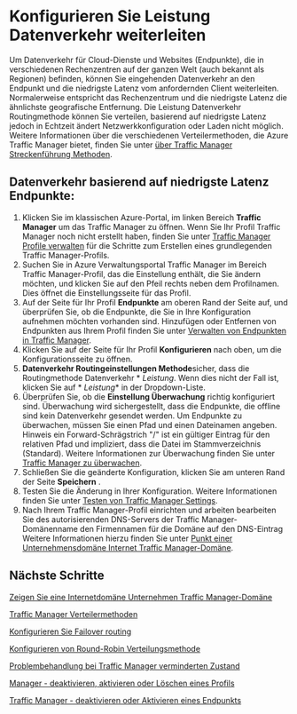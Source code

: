 <properties
   pageTitle="Leistung Datenverkehr Routingmethode konfigurieren | Microsoft Azure"
   description="Dieser Artikel hilft Ihnen die Leistung Datenverkehr Routingmethode in Traffic Manager konfigurieren"
   services="traffic-manager"
   documentationCenter=""
   authors="sdwheeler"
   manager="carmonm"
   editor="tysonn" />
<tags
   ms.service="traffic-manager"
   ms.devlang="na"
   ms.topic="article"
   ms.tgt_pltfrm="na"
   ms.workload="infrastructure-services"
   ms.date="10/18/2016"
   ms.author="sewhee" />
<!-- repub for nofollow -->

# <a name="configure-performance-traffic-routing-method"></a>Konfigurieren Sie Leistung Datenverkehr weiterleiten

Um Datenverkehr für Cloud-Dienste und Websites (Endpunkte), die in verschiedenen Rechenzentren auf der ganzen Welt (auch bekannt als Regionen) befinden, können Sie eingehenden Datenverkehr an den Endpunkt und die niedrigste Latenz vom anfordernden Client weiterleiten. Normalerweise entspricht das Rechenzentrum und die niedrigste Latenz die ähnlichste geografische Entfernung. Die Leistung Datenverkehr Routingmethode können Sie verteilen, basierend auf niedrigste Latenz jedoch in Echtzeit ändert Netzwerkkonfiguration oder Laden nicht möglich. Weitere Informationen über die verschiedenen Verteilermethoden, die Azure Traffic Manager bietet, finden Sie unter [über Traffic Manager Streckenführung Methoden](traffic-manager-routing-methods.md).

## <a name="route-traffic-based-on-lowest-latency-across-a-set-of-endpoints"></a>Datenverkehr basierend auf niedrigste Latenz Endpunkte:

1. Klicken Sie im klassischen Azure-Portal, im linken Bereich **Traffic Manager** um das Traffic Manager zu öffnen. Wenn Sie Ihr Profil Traffic Manager noch nicht erstellt haben, finden Sie unter [Traffic Manager Profile verwalten](traffic-manager-manage-profiles.md) für die Schritte zum Erstellen eines grundlegenden Traffic Manager-Profils.
2. Suchen Sie in Azure Verwaltungsportal Traffic Manager im Bereich Traffic Manager-Profil, das die Einstellung enthält, die Sie ändern möchten, und klicken Sie auf den Pfeil rechts neben dem Profilnamen. Dies öffnet die Einstellungsseite für das Profil.
3. Auf der Seite für Ihr Profil **Endpunkte** am oberen Rand der Seite auf, und überprüfen Sie, ob die Endpunkte, die Sie in Ihre Konfiguration aufnehmen möchten vorhanden sind. Hinzufügen oder Entfernen von Endpunkten aus Ihrem Profil finden Sie unter [Verwalten von Endpunkten in Traffic Manager](traffic-manager-endpoints.md).
4. Klicken Sie auf der Seite für Ihr Profil **Konfigurieren** nach oben, um die Konfigurationsseite zu öffnen.
5. **Datenverkehr Routingeinstellungen Methode**sicher, dass die Routingmethode Datenverkehr * *Leistung*. Wenn dies nicht der Fall ist, klicken Sie auf * *Leistung** in der Dropdown-Liste.
6. Überprüfen Sie, ob die **Einstellung Überwachung** richtig konfiguriert sind. Überwachung wird sichergestellt, dass die Endpunkte, die offline sind kein Datenverkehr gesendet werden. Um Endpunkte zu überwachen, müssen Sie einen Pfad und einen Dateinamen angeben. Hinweis ein Forward-Schrägstrich "/" ist ein gültiger Eintrag für den relativen Pfad und impliziert, dass die Datei im Stammverzeichnis (Standard). Weitere Informationen zur Überwachung finden Sie unter [Traffic Manager zu überwachen](traffic-manager-monitoring.md).
7. Schließen Sie die geänderte Konfiguration, klicken Sie am unteren Rand der Seite **Speichern** .
8. Testen Sie die Änderung in Ihrer Konfiguration. Weitere Informationen finden Sie unter [Testen von Traffic Manager Settings](traffic-manager-testing-settings.md).
9. Nach Ihrem Traffic Manager-Profil einrichten und arbeiten bearbeiten Sie des autorisierenden DNS-Servers der Traffic Manager-Domänenname den Firmennamen für die Domäne auf den DNS-Eintrag Weitere Informationen hierzu finden Sie unter [Punkt einer Unternehmensdomäne Internet Traffic Manager-Domäne](traffic-manager-point-internet-domain.md).

## <a name="next-steps"></a>Nächste Schritte


[Zeigen Sie eine Internetdomäne Unternehmen Traffic Manager-Domäne](traffic-manager-point-internet-domain.md)

[Traffic Manager Verteilermethoden](traffic-manager-routing-methods.md)

[Konfigurieren Sie Failover routing](traffic-manager-configure-failover-routing-method.md)

[Konfigurieren von Round-Robin Verteilungsmethode](traffic-manager-configure-round-robin-routing-method.md)

[Problembehandlung bei Traffic Manager verminderten Zustand](traffic-manager-troubleshooting-degraded.md)

[Manager - deaktivieren, aktivieren oder Löschen eines Profils](disable-enable-or-delete-a-profile.md)

[Traffic Manager - deaktivieren oder Aktivieren eines Endpunkts](disable-or-enable-an-endpoint.md)

